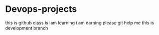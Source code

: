 # Devops-projects
this is github class is iam learning
i am earning please git help me
this is development branch
